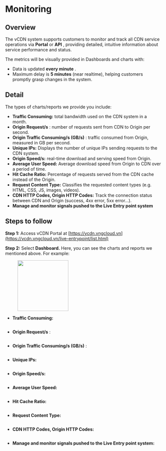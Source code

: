 # Monitoring

## **Overview** <a href="#tong-quan" id="tong-quan"></a>

The vCDN system supports customers to monitor and track all CDN service operations via **Portal** or **API** , providing detailed, intuitive information about service performance and status.

The metrics will be visually provided in Dashboards and charts with:

* Data is updated **every minute** .
* Maximum delay is **5 minutes** (near realtime), helping customers promptly grasp changes in the system.

## Detail <a href="#chi-tiet" id="chi-tiet"></a>

The types of charts/reports we provide you include:

* **Traffic Consuming:** total bandwidth used on the CDN system in a month.
* **Origin Request/s** : number of requests sent from CDN to Origin per second.
* **Origin Traffic Consuming/s (GB/s)** : traffic consumed from Origin, measured in GB per second.
* **Unique IPs:** Displays the number of unique IPs sending requests to the CDN system.
* **Origin Speed/s:** real-time download and serving speed from Origin.
* **Average User Speed:** Average download speed from Origin to CDN over a period of time.
* **Hit Cache Ratio:** Percentage of requests served from the CDN cache instead of the Origin.
* **Request Content Type:** Classifies the requested content types (e.g. HTML, CSS, JS, images, videos).
* **CDN HTTP Codes, Origin HTTP Codes:** Track the connection status between CDN and Origin (success, 4xx error, 5xx error...).
* **Manage and monitor signals pushed to the Live Entry point system**

## **Steps to follow** <a href="#cac-buoc-thuc-hien" id="cac-buoc-thuc-hien"></a>

**Step 1:** Access vCDN Portal at [https://vcdn.vngcloud.vn](https://vcdn.vngcloud.vn/live-entrypoint/list.html)

**Step 2:** Select **Dashboard.** Here, you can see the charts and reports we mentioned above. For example:

<figure><img src="../.gitbook/assets/image (385).png" alt="" width="164"><figcaption></figcaption></figure>

* **Traffic Consuming:**

<figure><img src="../.gitbook/assets/image (386).png" alt=""><figcaption></figcaption></figure>

* **Origin Request/s** :

<figure><img src="../.gitbook/assets/image (387).png" alt=""><figcaption></figcaption></figure>

* **Origin Traffic Consuming/s (GB/s)** :

<figure><img src="../.gitbook/assets/image (388).png" alt=""><figcaption></figcaption></figure>

* **Unique IPs:**

<figure><img src="../.gitbook/assets/image (389).png" alt=""><figcaption></figcaption></figure>

* **Origin Speed/s:**

<figure><img src="../.gitbook/assets/image (390).png" alt=""><figcaption></figcaption></figure>

* **Average User Speed:**

<figure><img src="../.gitbook/assets/image (391).png" alt=""><figcaption></figcaption></figure>

* **Hit Cache Ratio:**

<figure><img src="../.gitbook/assets/image (392).png" alt=""><figcaption></figcaption></figure>

* **Request Content Type:**

<figure><img src="../.gitbook/assets/image (393).png" alt=""><figcaption></figcaption></figure>

* **CDN HTTP Codes, Origin HTTP Codes:**

<figure><img src="../.gitbook/assets/image (394).png" alt=""><figcaption></figcaption></figure>

* **Manage and monitor signals pushed to the Live Entry point system:**

<figure><img src="../.gitbook/assets/image (395).png" alt=""><figcaption></figcaption></figure>
